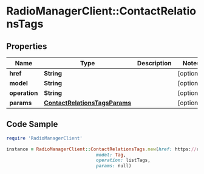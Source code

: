 # RadioManagerClient::ContactRelationsTags

## Properties

Name | Type | Description | Notes
------------ | ------------- | ------------- | -------------
**href** | **String** |  | [optional] 
**model** | **String** |  | [optional] 
**operation** | **String** |  | [optional] 
**params** | [**ContactRelationsTagsParams**](ContactRelationsTagsParams.md) |  | [optional] 

## Code Sample

```ruby
require 'RadioManagerClient'

instance = RadioManagerClient::ContactRelationsTags.new(href: https://radiomanager.pluxbox.com/api/v2/tags?contact_id&#x3D;1,
                                 model: Tag,
                                 operation: listTags,
                                 params: null)
```



